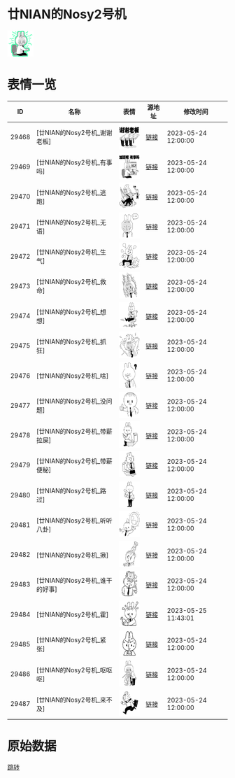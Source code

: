 # 廿NIAN的Nosy2号机

<img src="./cover.png" height="60" alt="cover" />

# 表情一览

|ID|名称|表情|源地址|修改时间|
|----|----|----|----|----|
|29468|[廿NIAN的Nosy2号机_谢谢老板]|<img src="./pic/029468_%5B廿NIAN的Nosy2号机_谢谢老板%5D.png" height="60" alt="谢谢老板"/>|[链接](https://i0.hdslb.com/bfs/garb/18d22afd34eec2e61679ba2eacf9a6e84b0a6008.png)|2023-05-24 12:00:00|
|29469|[廿NIAN的Nosy2号机_有事吗]|<img src="./pic/029469_%5B廿NIAN的Nosy2号机_有事吗%5D.png" height="60" alt="有事吗"/>|[链接](https://i0.hdslb.com/bfs/garb/013ae0401b6e266bf1297ecc7e2ce0e151ad5e37.png)|2023-05-24 12:00:00|
|29470|[廿NIAN的Nosy2号机_逃跑]|<img src="./pic/029470_%5B廿NIAN的Nosy2号机_逃跑%5D.png" height="60" alt="逃跑"/>|[链接](https://i0.hdslb.com/bfs/garb/e997d6490d4c4e9a9f66932f701ee71c37b15123.png)|2023-05-24 12:00:00|
|29471|[廿NIAN的Nosy2号机_无语]|<img src="./pic/029471_%5B廿NIAN的Nosy2号机_无语%5D.png" height="60" alt="无语"/>|[链接](https://i0.hdslb.com/bfs/garb/46f1e3b0a8ea28f11dca2ec4b1e801ed780b0901.png)|2023-05-24 12:00:00|
|29472|[廿NIAN的Nosy2号机_生气]|<img src="./pic/029472_%5B廿NIAN的Nosy2号机_生气%5D.png" height="60" alt="生气"/>|[链接](https://i0.hdslb.com/bfs/garb/8ff9f3e37a6bfe8d35fe13e83e304e083c088019.png)|2023-05-24 12:00:00|
|29473|[廿NIAN的Nosy2号机_救命]|<img src="./pic/029473_%5B廿NIAN的Nosy2号机_救命%5D.png" height="60" alt="救命"/>|[链接](https://i0.hdslb.com/bfs/garb/8474901db12d0d55489e960fb285be700b7100a6.png)|2023-05-24 12:00:00|
|29474|[廿NIAN的Nosy2号机_想想]|<img src="./pic/029474_%5B廿NIAN的Nosy2号机_想想%5D.png" height="60" alt="想想"/>|[链接](https://i0.hdslb.com/bfs/garb/1209667dc4d34201ce2c139cb55acfa2fc2421a2.png)|2023-05-24 12:00:00|
|29475|[廿NIAN的Nosy2号机_抓狂]|<img src="./pic/029475_%5B廿NIAN的Nosy2号机_抓狂%5D.png" height="60" alt="抓狂"/>|[链接](https://i0.hdslb.com/bfs/garb/570562c977013b51d4b2306e083c0ec285203e5d.png)|2023-05-24 12:00:00|
|29476|[廿NIAN的Nosy2号机_啥]|<img src="./pic/029476_%5B廿NIAN的Nosy2号机_啥%5D.png" height="60" alt="啥"/>|[链接](https://i0.hdslb.com/bfs/garb/a79b85720f64de964d6f4bebbe2877d304a91f43.png)|2023-05-24 12:00:00|
|29477|[廿NIAN的Nosy2号机_没问题]|<img src="./pic/029477_%5B廿NIAN的Nosy2号机_没问题%5D.png" height="60" alt="没问题"/>|[链接](https://i0.hdslb.com/bfs/garb/edf063d9e0ed2e9d938e7a6401b78072f5c0377d.png)|2023-05-24 12:00:00|
|29478|[廿NIAN的Nosy2号机_带薪拉屎]|<img src="./pic/029478_%5B廿NIAN的Nosy2号机_带薪拉屎%5D.png" height="60" alt="带薪拉屎"/>|[链接](https://i0.hdslb.com/bfs/garb/8f4088eaced433414ac6f818d93bed9d872f8fa0.png)|2023-05-24 12:00:00|
|29479|[廿NIAN的Nosy2号机_带薪便秘]|<img src="./pic/029479_%5B廿NIAN的Nosy2号机_带薪便秘%5D.png" height="60" alt="带薪便秘"/>|[链接](https://i0.hdslb.com/bfs/garb/18169e9470c993c044e7ed4790e7a489d24f5e67.png)|2023-05-24 12:00:00|
|29480|[廿NIAN的Nosy2号机_路过]|<img src="./pic/029480_%5B廿NIAN的Nosy2号机_路过%5D.png" height="60" alt="路过"/>|[链接](https://i0.hdslb.com/bfs/garb/844be2d4f5c0af3ffdc3896f9fdaff6e091bda2b.png)|2023-05-24 12:00:00|
|29481|[廿NIAN的Nosy2号机_听听八卦]|<img src="./pic/029481_%5B廿NIAN的Nosy2号机_听听八卦%5D.png" height="60" alt="听听八卦"/>|[链接](https://i0.hdslb.com/bfs/garb/fe6bf789f07c48381ab017b0885fbbfd63b4c2b6.png)|2023-05-24 12:00:00|
|29482|[廿NIAN的Nosy2号机_揪]|<img src="./pic/029482_%5B廿NIAN的Nosy2号机_揪%5D.png" height="60" alt="揪"/>|[链接](https://i0.hdslb.com/bfs/garb/80cce2cf852b3555f82ca5f53043130a524886b6.png)|2023-05-24 12:00:00|
|29483|[廿NIAN的Nosy2号机_谁干的好事]|<img src="./pic/029483_%5B廿NIAN的Nosy2号机_谁干的好事%5D.png" height="60" alt="谁干的好事"/>|[链接](https://i0.hdslb.com/bfs/garb/6faa96bddf19932c11357e88d7ba65b7c9f9540e.png)|2023-05-24 12:00:00|
|29484|[廿NIAN的Nosy2号机_霍]|<img src="./pic/029484_%5B廿NIAN的Nosy2号机_霍%5D.png" height="60" alt="霍"/>|[链接](https://i0.hdslb.com/bfs/garb/5d87f8b4b01cc5701d7321d902242c47e2741c8b.png)|2023-05-25 11:43:01|
|29485|[廿NIAN的Nosy2号机_紧张]|<img src="./pic/029485_%5B廿NIAN的Nosy2号机_紧张%5D.png" height="60" alt="紧张"/>|[链接](https://i0.hdslb.com/bfs/garb/51f132e35083ea84f9f658e6bec91c9bd627825c.png)|2023-05-24 12:00:00|
|29486|[廿NIAN的Nosy2号机_呕呕呕]|<img src="./pic/029486_%5B廿NIAN的Nosy2号机_呕呕呕%5D.png" height="60" alt="呕呕呕"/>|[链接](https://i0.hdslb.com/bfs/garb/1e1bc0e616d0c5456f083baad32babeda1901ac5.png)|2023-05-24 12:00:00|
|29487|[廿NIAN的Nosy2号机_来不及]|<img src="./pic/029487_%5B廿NIAN的Nosy2号机_来不及%5D.png" height="60" alt="来不及"/>|[链接](https://i0.hdslb.com/bfs/garb/96516e715bf3f565e1cc55715167de75ac1c9de4.png)|2023-05-24 12:00:00|

# 原始数据

[跳转](./raw.json)

